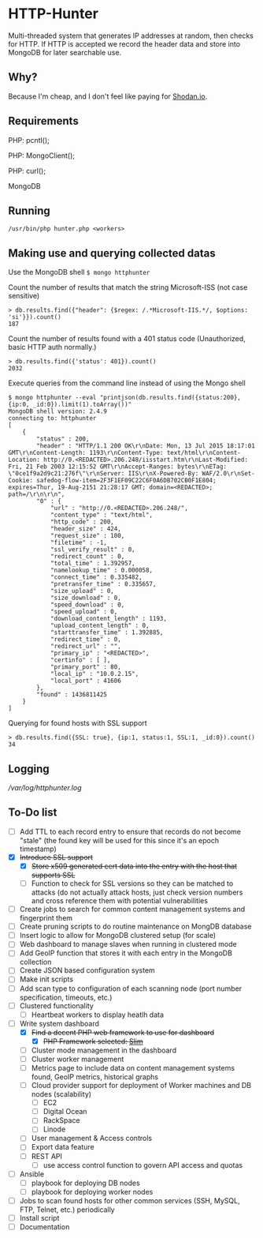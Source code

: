 # HTTP-Hunter
Multi-threaded system that generates IP addresses at random, then checks for HTTP. If HTTP is accepted we record the header data and store into MongoDB for later searchable use.

## Why?
Because I'm cheap, and I don't feel like paying for [Shodan.io](https://developer.shodan.io/pricing).

## Requirements
PHP: pcntl();

PHP: MongoClient();

PHP: curl();

MongoDB

## Running
```/usr/bin/php hunter.php <workers>```

## Making use and querying collected datas
Use the MongoDB shell
```$ mongo httphunter```

Count the number of results that match the string Microsoft-ISS (not case sensitive)
```
> db.results.find({"header": {$regex: /.*Microsoft-IIS.*/, $options: 'si'}}).count()
187
```

Count the number of results found with a 401 status code (Unauthorized, basic HTTP auth normally.)
```
> db.results.find({'status': 401}).count()
2032
```

Execute queries from the command line instead of using the Mongo shell
```
$ mongo httphunter --eval "printjson(db.results.find({status:200}, {ip:0, _id:0}).limit(1).toArray())"
MongoDB shell version: 2.4.9
connecting to: httphunter
[
	{
		"status" : 200,
		"header" : "HTTP/1.1 200 OK\r\nDate: Mon, 13 Jul 2015 18:17:01 GMT\r\nContent-Length: 1193\r\nContent-Type: text/html\r\nContent-Location: http://0.<REDACTED>.206.248/iisstart.htm\r\nLast-Modified: Fri, 21 Feb 2003 12:15:52 GMT\r\nAccept-Ranges: bytes\r\nETag: \"0ce1f9a2d9c21:276f\"\r\nServer: IIS\r\nX-Powered-By: WAF/2.0\r\nSet-Cookie: safedog-flow-item=2F3F1EF09C22C6F0A6DB702CB0F1E804; expires=Thur, 19-Aug-2151 21:28:17 GMT; domain=<REDACTED>; path=/\r\n\r\n",
		"0" : {
			"url" : "http://0.<REDACTED>.206.248/",
			"content_type" : "text/html",
			"http_code" : 200,
			"header_size" : 424,
			"request_size" : 100,
			"filetime" : -1,
			"ssl_verify_result" : 0,
			"redirect_count" : 0,
			"total_time" : 1.392957,
			"namelookup_time" : 0.000058,
			"connect_time" : 0.335482,
			"pretransfer_time" : 0.335657,
			"size_upload" : 0,
			"size_download" : 0,
			"speed_download" : 0,
			"speed_upload" : 0,
			"download_content_length" : 1193,
			"upload_content_length" : 0,
			"starttransfer_time" : 1.392885,
			"redirect_time" : 0,
			"redirect_url" : "",
			"primary_ip" : "<REDACTED>",
			"certinfo" : [ ],
			"primary_port" : 80,
			"local_ip" : "10.0.2.15",
			"local_port" : 41606
		},
		"found" : 1436811425
	}
]
```

Querying for found hosts with SSL support
```
> db.results.find({SSL: true}, {ip:1, status:1, SSL:1, _id:0}).count()
34
```

## Logging
*/var/log/httphunter.log*

To-Do list
----------
- [ ] Add TTL to each record entry to ensure that records do not become "stale" (the found key will be used for this since it's an epoch timestamp)
- [x] ~~Introduce SSL support~~
  - [x] ~~Store x509 generated cert data into the entry with the host that supports SSL~~
  - [ ] Function to check for SSL versions so they can be matched to attacks (do not actually attack hosts, just check version numbers and cross reference them with potential vulnerabilities
- [ ] Create jobs to search for common content management systems and fingerprint them
- [ ] Create pruning scripts to do routine maintenance on MongDB database
- [ ] Insert logic to allow for MongoDB clustered setup (for scale)
- [ ] Web dashboard to manage slaves when running in clustered mode
- [ ] Add GeoIP function that stores it with each entry in the MongoDB collection
- [ ] Create JSON based configuration system
- [ ] Make init scripts
- [ ] Add scan type to configuration of each scanning node (port number specification, timeouts, etc.)
- [ ] Clustered functionality
  - [ ] Heartbeat workers to display heatlh data
- [ ] Write system dashboard
    - [x] ~~Find a decent PHP web framework to use for dashboard~~
      - [x] ~~PHP Framework selected: [Slim](http://www.slimframework.com)~~
    - [ ] Cluster mode management in the dashboard
    - [ ] Cluster worker  management
    - [ ] Metrics page to include data on content management systems found, GeoIP metrics, historical graphs
    - [ ] Cloud provider support for deployment of Worker machines and DB nodes (scalability)
      - [ ] EC2
      - [ ] Digital Ocean
      - [ ] RackSpace
      - [ ] Linode
    - [ ] User management & Access controls
    - [ ] Export data feature
    - [ ] REST API
      - [ ] use access control function to govern API access and quotas
- [ ] Ansible
    - [ ] playbook for deploying DB nodes
    - [ ] playbook for deploying worker nodes
- [ ] Jobs to scan found hosts for other common services (SSH, MySQL, FTP, Telnet, etc.) periodically
- [ ] Install script
- [ ] Documentation
